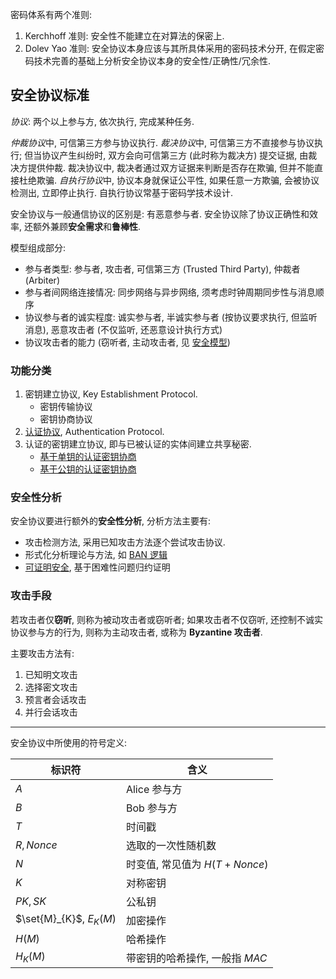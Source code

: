 
密码体系有两个准则:
1. Kerchhoff 准则: 安全性不能建立在对算法的保密上.
2. Dolev Yao 准则: 安全协议本身应该与其所具体采用的密码技术分开, 在假定密码技术完善的基础上分析安全协议本身的安全性/正确性/冗余性.

## 安全协议标准

*协议*: 两个以上参与方, 依次执行, 完成某种任务.

*仲裁协议*中, 可信第三方参与协议执行. *裁决协议*中, 可信第三方不直接参与协议执行; 但当协议产生纠纷时, 双方会向可信第三方 (此时称为裁决方) 提交证据, 由裁决方提供仲裁. 裁决协议中, 裁决者通过双方证据来判断是否存在欺骗, 但并不能直接杜绝欺骗. *自执行协议*中, 协议本身就保证公平性, 如果任意一方欺骗, 会被协议检测出, 立即停止执行. 自执行协议常基于密码学技术设计.

安全协议与一般通信协议的区别是: 有恶意参与者. 安全协议除了协议正确性和效率, 还额外兼顾**安全需求**和**鲁棒性**.

模型组成部分:  
- 参与者类型: 参与者, 攻击者, 可信第三方 (Trusted Third Party), 仲裁者 (Arbiter)
- 参与者间网络连接情况: 同步网络与异步网络, 须考虑时钟周期同步性与消息顺序
- 协议参与者的诚实程度: 诚实参与者, 半诚实参与者 (按协议要求执行, 但监听消息), 恶意攻击者 (不仅监听, 还恶意设计执行方式)
- 协议攻击者的能力 (窃听者, 主动攻击者, 见 [安全模型](obsidian://open?vault=Code&file=Security%2F%E5%AE%89%E5%85%A8%E6%A8%A1%E5%9E%8B))

### 功能分类

1. 密钥建立协议, Key Establishment Protocol.
	- 密钥传输协议
	- 密钥协商协议
1. [认证协议](认证协议.md), Authentication Protocol.
1. 认证的密钥建立协议, 即与已被认证的实体间建立共享秘密.
	- [基于单钥的认证密钥协商](认证的密钥协商协议/基于单钥的认证密钥协商.md)
	- [基于公钥的认证密钥协商](认证的密钥协商协议/基于公钥的认证密钥协商.md)

### 安全性分析

安全协议要进行额外的**安全性分析**, 分析方法主要有: 
- 攻击检测方法, 采用已知攻击方法逐个尝试攻击协议.
- 形式化分析理论与方法, 如 [BAN 逻辑](BAN%20逻辑.md)
- [可证明安全](Security/密码学/可证明安全.md), 基于困难性问题归约证明

### 攻击手段

若攻击者仅**窃听**, 则称为被动攻击者或窃听者; 如果攻击者不仅窃听, 还控制不诚实协议参与方的行为, 则称为主动攻击者, 或称为 **Byzantine 攻击者**.

主要攻击方法有: 
1. 已知明文攻击
2. 选择密文攻击
3. 预言者会话攻击
4. 并行会话攻击

***

安全协议中所使用的符号定义:

| 标识符        | 含义                             |
| ------------- | -------------------------------- |
| $A$           | Alice 参与方                     |
| $B$           | Bob 参与方                       |
| $T$           | 时间戳                           |
| $R, Nonce$           | 选取的一次性随机数                     |
| $N$           | 时变值, 常见值为 $H(T+Nonce)$ |
| $K$           | 对称密钥                         |
| $PK, SK$      | 公私钥                           |
| $\set{M}_{K}$, $E_{K}(M)$ | 加密操作                         |
| $H(M)$        | 哈希操作                         |
| $H_{K}(M)$    | 带密钥的哈希操作, 一般指 $MAC$   |
